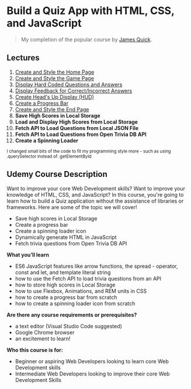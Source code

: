 # Build a Quiz App with HTML, CSS, and JavaScript
> My completion of the popular course by [James Quick](https://github.com/jamesqquick/).

## Lectures

1. [Create and Style the Home Page](https://github.com/itsnewt/Build-A-Quiz-App-With-HTML-CSS-and-JavaScript/tree/master/Lecture%201.%20Create%20and%20Style%20the%20Home%20Page)
2. [Create and Style the Game Page](https://github.com/itsnewt/Build-A-Quiz-App-With-HTML-CSS-and-JavaScript/tree/master/Lecture%202.%20Create%20and%20Style%20the%20Game%20Page)
3. [Display Hard Coded Questions and Answers](https://github.com/itsnewt/Build-A-Quiz-App-With-HTML-CSS-and-JavaScript/tree/master/Lecture%203.%20Display%20Hard%20Coded%20Questions%20and%20Answers)
4. [Display Feedback for Correct/Incorrect Answers](https://github.com/itsnewt/Build-A-Quiz-App-With-HTML-CSS-and-JavaScript/tree/master/Lecture%204.%20Display%20Feedback%20for%20Correct%20or%20Incorrect%20Answers)
5. [Create Head's Up Display (HUD)](https://github.com/itsnewt/Build-A-Quiz-App-With-HTML-CSS-and-JavaScript/tree/master/Lecture%205.%20Create%20Head's%20Up%20Display%20(HUD))
6. [Create a Progress Bar](https://github.com/itsnewt/Build-A-Quiz-App-With-HTML-CSS-and-JavaScript/tree/master/Lecture%206.%20Create%20a%20Progress%20Bar)
7. [Create and Style the End Page](https://github.com/itsnewt/Build-A-Quiz-App-With-HTML-CSS-and-JavaScript/tree/master/Lecture%207.%20Create%20and%20Style%20the%20End%20Page)
8. **Save High Scores in Local Storage**
9. **Load and Display High Scores from Local Storage**
10. **Fetch API to Load Questions from Local JSON File**
11. **Fetch API to Load Questions from Open Trivia DB API**
12. **Create a Spinning Loader**

<sup>I changed small bits of the code to fit my programming style more - such as using .querySelector instead of .getElementById</sup>

## Udemy Course Description

Want to improve your core Web Development skills? Want to improve your knowledge of HTML, CSS, and JavaScript? In this course, you're going to learn how to build a Quiz application without the assistance of libraries or frameworks. Here are some of the topic we will cover!

- Save high scores in Local Storage
- Create a progress bar
- Create a spinning loader icon
- Dynamically generate HTML in JavaScript
- Fetch trivia questions from Open Trivia DB API

**What you’ll learn**
- ES6 JavaScript features like arrow functions, the spread - operator, const and let, and template literal string
- how to use the Fetch API to load trivia questions from an API
- how to store high scores in Local Storage
- how to use Flexbox, Animations, and REM units in CSS
- how to create a progress bar from scratch
- how to create a spinning loader icon from scratch

**Are there any course requirements or prerequisites?**
- a text editor (Visual Studio Code suggested)
- Google Chrome browser
- an excitement to learn!

**Who this course is for:**
- Beginner or aspiring Web Developers looking to learn core Web Development skills
- Intermediate Web Developers looking to improve their core Web Development Skills
